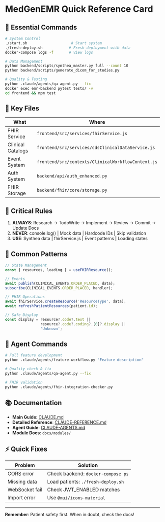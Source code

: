 # MedGenEMR Quick Reference Card

## 🚀 Essential Commands

```bash
# System Control
./start.sh                    # Start system
./fresh-deploy.sh            # Fresh deployment with data
docker-compose logs -f       # View logs

# Data Management
python backend/scripts/synthea_master.py full --count 10
python backend/scripts/generate_dicom_for_studies.py

# Quality & Testing
python .claude/agents/qa-agent.py --fix
docker exec emr-backend pytest tests/ -v
cd frontend && npm test
```

## 📁 Key Files

| What | Where |
|------|-------|
| FHIR Service | `frontend/src/services/fhirService.js` |
| Clinical Catalogs | `frontend/src/services/cdsClinicalDataService.js` |
| Event System | `frontend/src/contexts/ClinicalWorkflowContext.js` |
| Auth System | `backend/api/auth_enhanced.py` |
| FHIR Storage | `backend/fhir/core/storage.py` |

## 🎯 Critical Rules

1. **ALWAYS**: Research → TodoWrite → Implement → Review → Commit → Update Docs
2. **NEVER**: console.log() | Mock data | Hardcode IDs | Skip validation
3. **USE**: Synthea data | fhirService.js | Event patterns | Loading states

## 🔧 Common Patterns

```javascript
// State Management
const { resources, loading } = useFHIRResource();

// Events
await publish(CLINICAL_EVENTS.ORDER_PLACED, data);
subscribe(CLINICAL_EVENTS.ORDER_PLACED, handler);

// FHIR Operations
await fhirService.createResource('ResourceType', data);
await refreshPatientResources(patient.id);

// Safe Display
const display = resource?.code?.text || 
                resource?.code?.coding?.[0]?.display || 
                'Unknown';
```

## 🤖 Agent Commands

```bash
# Full feature development
python .claude/agents/feature-workflow.py "Feature description"

# Quality check & fix
python .claude/agents/qa-agent.py --fix

# FHIR validation
python .claude/agents/fhir-integration-checker.py
```

## 📚 Documentation

- **Main Guide**: [CLAUDE.md](./CLAUDE.md)
- **Detailed Reference**: [CLAUDE-REFERENCE.md](./CLAUDE-REFERENCE.md)
- **Agent Guide**: [CLAUDE-AGENTS.md](./CLAUDE-AGENTS.md)
- **Module Docs**: `docs/modules/`

## ⚡ Quick Fixes

| Problem | Solution |
|---------|----------|
| CORS error | Check backend: `docker-compose ps` |
| Missing data | Load patients: `./fresh-deploy.sh` |
| WebSocket fail | Check JWT_ENABLED matches |
| Import error | Use `@mui/icons-material` |

---

**Remember**: Patient safety first. When in doubt, check the docs!